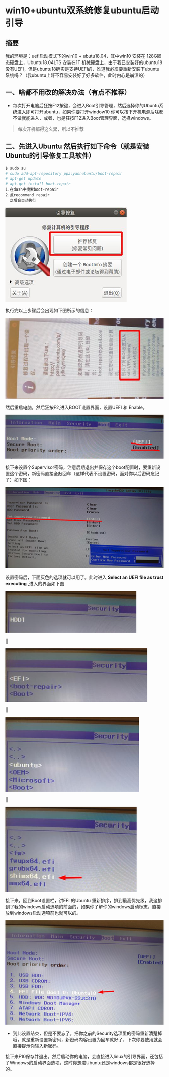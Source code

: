 # win10+ubuntu双系统修复ubuntu启动引导

## 摘要


我的环境是：uefi启动模式下的win10 + ubutu18.04，其中win10 安装在 128G固态硬盘上，Ubuntu18.04LTS 安装在1T 机械硬盘上，由于我已安装好的ubuntu18 没有UEFI，但是ubuntu18确实是支持UEFI的，难道我必须要重新安装下ubuntu系统吗？（我ubuntu上好不容易安装好了好多软件，此时内心是崩溃的）

## 一、啥都不用改的解决办法（有点不推荐）

* 每次打开电脑后狂按F12按键，会进入Boot引导管理，然后选择你的Ubuntu系统进入即可打开ubuntu，如果你要打开window10 你可以按下开机电源后啥都不做就能进入，或者，也是狂按F12进入Boot管理界面，选择windows。

> 每次开机都得这么累，所以不推荐

## 二、先进入Ubuntu 然后执行如下命令（就是安装Ubuntu的引导修复工具软件）

```bash
$ sudo su
# sudo add-apt-repository ppa:yannubuntu/boot-repair
# apt-get update
# apt-get install boot-repair
1.在dash中搜索boot-repair
2.点recommand repair
  之后会自动执行
```

![recommand repair](./image1/LinuxAndWin10Boot.jpeg)

执行完以上步骤后会出现如下图所示的信息：

![执行完后显示](./image1/LinuxAndWin10Boot2.1.jpeg)

然后重启电脑，然后狂按F2,进入BOOT设置界面，设置UEFI 和 Enable。

![执行完后显示](./image1/LinuxAndWin10Boot2.2.jpeg)

接下来设置个Supervisor密码，注意后期退出并保存这个boot配置时，要重新设置这个密码，新密码直接全敲回车（这样代表不设置密码，面对你以后密码忘记了）如下图：

![执行完后显示](./image1/LinuxAndWin10Boot2.3.jpeg)

设置密码后，下面灰色的选项就可以用了。此时进入 **Select an UEFI file as trust executing** ,进入的界面如下图

![执行完后显示](./image1/LinuxAndWin10Boot2.4.jpeg)

||

![执行完后显示](./image1/LinuxAndWin10Boot2.5.jpeg)

||

![执行完后显示](./image1/LinuxAndWin10Boot2.6.jpeg)

||

![执行完后显示](./image1/LinuxAndWin10Boot2.7.jpeg)

接下来，回到Boot设置栏，讲EFI 的Ubuntu 重新排序，排到最高优先级，我这排到了我的windows启动选项的前面的，如果你了解你的windows启动标志，直接放到windows启动选项前也就可以的。

![执行完后显示](./image1/LinuxAndWin10Boot2.8.jpeg)

* 到此设置结束，但是不要忘了，把你之前的Security选项里的密码重新清楚掉哦，就是重新设置新密码，新密码内容设置为回车就好了，下次你要使用就会直接提示你输入新密码。

接下来F10保存并退出。然后启动你的电脑，会直接进入linux的引导界面，还包括了Windows的启动界面选项，这时你想进Ubuntu还是windows都是很好选择的。